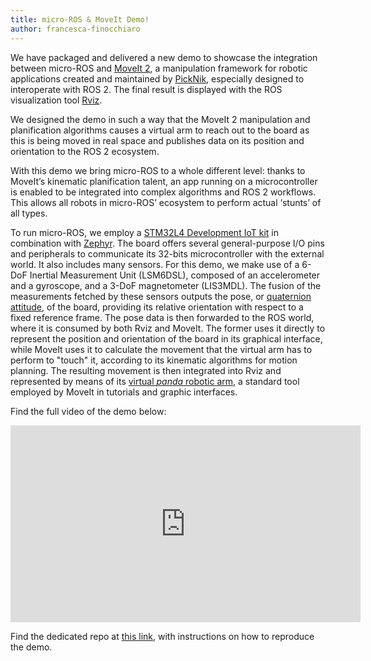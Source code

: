```yaml
---
title: micro-ROS & MoveIt Demo!
author: francesca-finocchiaro
---
```


We have packaged and delivered a new demo to showcase the integration between micro-ROS and [MoveIt 2](https://moveit.ros.org/), a manipulation framework for robotic applications created and maintained by [PickNik](https://picknik.ai/), especially designed to interoperate with ROS 2. The final result is displayed with the ROS visualization tool [Rviz](http://wiki.ros.org/rviz).

We designed the demo in such a way that the MoveIt 2 manipulation and planification algorithms causes a virtual arm to reach out to the board as this is being moved in real space and publishes data on its position and orientation to the ROS 2 ecosystem.

With this demo we bring micro-ROS to a whole different level: thanks to MoveIt’s kinematic planification talent, an app running on a microcontroller is enabled to be integrated into complex algorithms and ROS 2 workflows. This allows all robots in micro-ROS’ ecosystem to perform actual ‘stunts’ of all types.

To run micro-ROS, we employ a [STM32L4 Development IoT kit](https://www.st.com/en/evaluation-tools/b-l475e-iot01a.ht) in combination with [Zephyr](https://zephyrproject.org/). The board offers several general-purpose I/O pins and peripherals to communicate its 32-bits microcontroller with the external world. It also includes many sensors. For this demo, we make use of a 6-DoF Inertial Measurement Unit (LSM6DSL), composed of an accelerometer and a gyroscope, and a 3-DoF magnetometer (LIS3MDL). The fusion of the measurements fetched by these sensors outputs the pose, or [quaternion attitude](https://en.wikipedia.org/wiki/Quaternions_and_spatial_rotation), of the board, providing its relative orientation with respect to a fixed reference frame.
The pose data is then forwarded to the ROS world, where it is consumed by both Rviz and MoveIt. The former uses it directly to represent the position and orientation of the board in its graphical interface, while MoveIt uses it to calculate the movement that the virtual arm has to perform to "touch" it, according to its kinematic algorithms for motion planning. The resulting movement is then integrated into Rviz and represented by means of its [virtual *panda* robotic arm](https://github.com/ros-planning/panda_moveit_config), a standard tool employed by MoveIt in tutorials and graphic interfaces.

Find the full video of the demo below:

<iframe width="560" height="315" src="https://www.youtube.com/embed/wgIKGUGSX7Y" frameborder="0" allow="accelerometer; autoplay; clipboard-write; encrypted-media; gyroscope; picture-in-picture" allowfullscreen></iframe>

Find the dedicated repo at [this link](https://github.com/micro-ROS/micro-ROS_moveit2_demo), with instructions on how to reproduce the demo.

